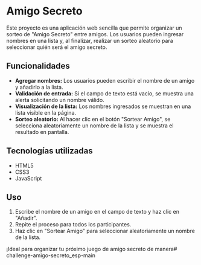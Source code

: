# Amigo Secreto

Este proyecto es una aplicación web sencilla que permite organizar un sorteo de "Amigo Secreto" entre amigos. Los usuarios pueden ingresar nombres en una lista y, al finalizar, realizar un sorteo aleatorio para seleccionar quién será el amigo secreto.

## Funcionalidades

- **Agregar nombres:** Los usuarios pueden escribir el nombre de un amigo y añadirlo a la lista.
- **Validación de entrada:** Si el campo de texto está vacío, se muestra una alerta solicitando un nombre válido.
- **Visualización de la lista:** Los nombres ingresados se muestran en una lista visible en la página.
- **Sorteo aleatorio:** Al hacer clic en el botón "Sortear Amigo", se selecciona aleatoriamente un nombre de la lista y se muestra el resultado en pantalla.

## Tecnologías utilizadas

- HTML5
- CSS3
- JavaScript

## Uso

1. Escribe el nombre de un amigo en el campo de texto y haz clic en "Añadir".
2. Repite el proceso para todos los participantes.
3. Haz clic en "Sortear Amigo" para seleccionar aleatoriamente un nombre de la lista.

¡Ideal para organizar tu próximo juego de amigo secreto de manera# challenge-amigo-secreto_esp-main
